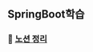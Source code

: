 ## SpringBoot학습
### 📗 [노션 정리](https://skinny-judo-ed9.notion.site/SpringBoot-1753893694d98082a08de8d80038716a?pvs=4)
